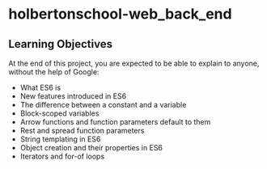 # holbertonschool-web_back_end

## Learning Objectives
At the end of this project, you are expected to be able to explain to anyone, without the help of Google:

+ What ES6 is
+ New features introduced in ES6
+ The difference between a constant and a variable
+ Block-scoped variables
+ Arrow functions and function parameters default to them
+ Rest and spread function parameters
+ String templating in ES6
+ Object creation and their properties in ES6
+ Iterators and for-of loops